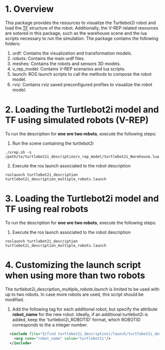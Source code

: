 # 1. Overview

This package provides the resources to visualize the Turtlebot2i robot and load the [TF](http://wiki.ros.org/tf) structure of the robot. Additionally, the V-REP related resources are sotored in this package, such as the warehouse scene and the lua scripts necessary to run the simulation. The package contains the following folders:

1. urdf: Contains the visualization and transformation models.
2. robots: Contains the main urdf files.
3. meshes: Contains the robots and sensors 3D models.
4. v_rep_model: Contains V-REP scenarios and lua scripts.
5. launch: ROS launch scripts to call the methods to compose the robot model.
6. rviz: Contains rviz saved preconfigured profiles to visualize the robot model.


# 2. Loading the Turtlebot2i model and TF using simulated robots (V-REP)

To run the description for **one ore two robots**, execute the following steps:

1. Run the scene containing the turtlebot2i

```
./vrep.sh -s /path/to/turtlebot2i_description/v_rep_model/turtlebot2i_Warehouse.lua
```

2. Execute the ros launch associated to the robot description

```
roslaunch turtlebot2i_description turtlebot2i_description_multiple_robots.launch
```


# 3. Loading the Turtlebot2i model and TF using real robots 

To run the description for **one ore two robots**, execute the following steps:

1. Execute the ros launch associated to the robot description

```
roslaunch turtlebot2i_description turtlebot2i_description_multiple_robots.launch
```


# 4. Customizing the launch script when using more than two robots

The *turtlebot2i_description_multiple_robots.launch* is limited to be used with up to two robots. In case more robots are used, this script should be modified.

1. Add the following tag for each additional robot, but specify the attribute **robot_name** for the new robot. Ideally, if an additional turtlebot2i is added, keep the 'turtlebot2i_ROBOTID' format, which ROBOTID corresponds to the a integer number.

```xml
  <include file="$(find turtlebot2i_description)/launch/turtlebot2i_description.launch">
    <arg name="robot_name" value="turtlebot2i"/>
  </include>
```

